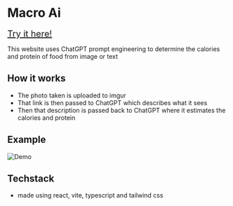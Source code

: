 # Macro Ai

<a href="macro-ai.netlify.app" style="font-size: 20px;"><u>Try it here!</u></a>

This website uses ChatGPT prompt engineering to determine the calories and protein of food from image or text

## How it works
* The photo taken is uploaded to imgur
* That link is then passed to ChatGPT which describes what it sees
* Then that description is passed back to ChatGPT where it estimates the calories and protein

## Example
![Demo](https://media0.giphy.com/media/v1.Y2lkPTc5MGI3NjExM2lwNzRzc2s3ZWk4czMzcmFhZHN0YzZiNW01OHkwbXB4ZHBzYTh6OSZlcD12MV9pbnRlcm5hbF9naWZfYnlfaWQmY3Q9Zw/yjzh32zrkf2jD8l4na/giphy.gif)

## Techstack
* made using react, vite, typescript and tailwind css

